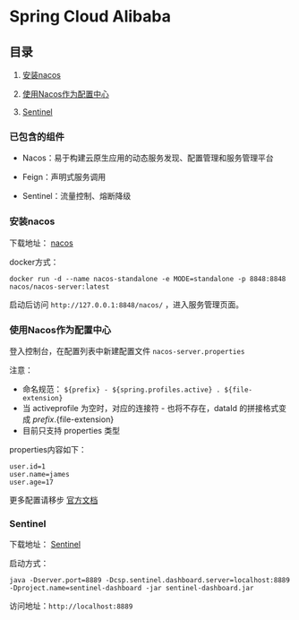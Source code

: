# Spring Cloud Alibaba


## 目录

1. [安装nacos](#安装nacos)

2. [使用Nacos作为配置中心](#使用Nacos作为配置中心)

3. [Sentinel](#Sentinel)



### 已包含的组件

- Nacos：易于构建云原生应用的动态服务发现、配置管理和服务管理平台

- Feign：声明式服务调用

- Sentinel：流量控制、熔断降级








### 安装nacos

下载地址： [nacos](https://github.com/alibaba/nacos/releases)


docker方式：

~~~
docker run -d --name nacos-standalone -e MODE=standalone -p 8848:8848 nacos/nacos-server:latest
~~~


启动后访问 `http://127.0.0.1:8848/nacos/` ，进入服务管理页面。


### 使用Nacos作为配置中心


登入控制台，在配置列表中新建配置文件 `nacos-server.properties`

注意：
- 命名规范： ` ${prefix} - ${spring.profiles.active} . ${file-extension} `
- 当 activeprofile 为空时，对应的连接符 - 也将不存在，dataId 的拼接格式变成 ${prefix}.${file-extension}
- 目前只支持 properties 类型



properties内容如下：

~~~properties
user.id=1
user.name=james
user.age=17
~~~



更多配置请移步 [官方文档](https://github.com/spring-cloud-incubator/spring-cloud-alibaba/blob/master/spring-cloud-alibaba-examples/nacos-example/nacos-config-example/readme-zh.md)


### Sentinel

下载地址： [Sentinel](https://github.com/alibaba/Sentinel/releases)


启动方式：
~~~
java -Dserver.port=8889 -Dcsp.sentinel.dashboard.server=localhost:8889 -Dproject.name=sentinel-dashboard -jar sentinel-dashboard.jar
~~~


访问地址：`http://localhost:8889`